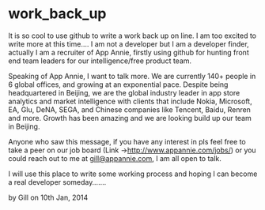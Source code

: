 work_back_up
============
It is so cool to use github to write a work back up on line. I am too excited to write more at this time….
I am not a developer but I am a developer finder, actually I am a recruiter of App Annie, firstly using github for hunting front end team leaders for our intelligence/free product team. 

Speaking of App Annie, I want to talk more. We are currently 140+ people in 6 global offices, and growing at an exponential pace. Despite being headquartered in Beijing, we are the global industry leader in app store analytics and market intelligence with clients that include Nokia, Microsoft, EA, Glu, DeNA, SEGA, and Chinese companies like Tencent, Baidu, Renren and more. Growth has been amazing and we are looking build up our team in Beijing.

Anyone who saw this message, if you have any interest in pls feel free to take a peer on our job board (Link →http://www.appannie.com/jobs/) or you could reach out to me at gill@appannie.com, I am all open to talk.

I will use this place to write some working process and hoping I can become a real developer someday…….

by Gill on 10th Jan, 2014


    
